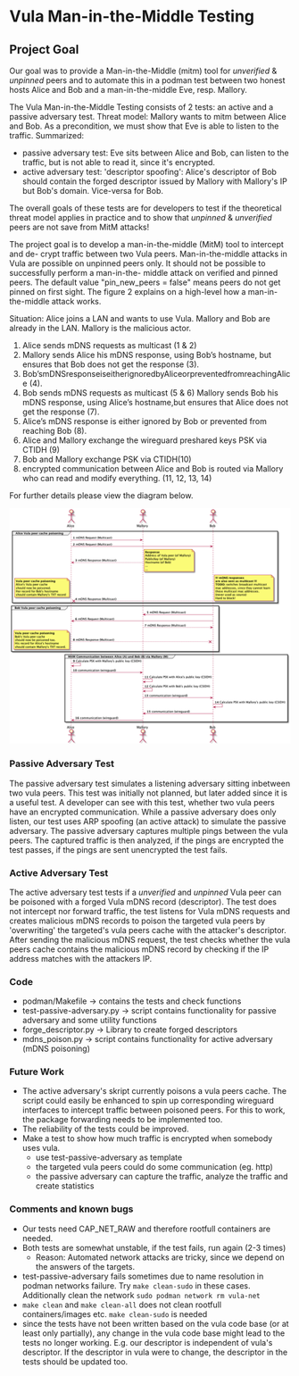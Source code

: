 # Vula Man-in-the-Middle Testing

## Project Goal
Our goal was to provide a Man-in-the-Middle (mitm) tool for _unverified_ & _unpinned_ peers and to automate this in a 
podman test between two honest hosts Alice and Bob and a man-in-the-middle Eve, resp. Mallory.

The Vula Man-in-the-Middle Testing consists of 2 tests: an active and a passive adversary test. 
Threat model: Mallory wants to mitm between Alice and Bob. As a precondition, we must show that Eve is able to 
listen to the traffic. Summarized: 
* passive adversary test: Eve sits between Alice and Bob, can listen to the traffic, but is not able to read it, 
since it's encrypted.
* active adversary test: 'descriptor spoofing': Alice's descriptor of Bob should contain
the forged descriptor issued by Mallory with Mallory's IP but Bob's domain. Vice-versa for Bob. 

The overall goals of these tests are for developers to test if the theoretical threat model applies in practice and 
to show that _unpinned_ & _unverified_ peers are not save from MitM attacks!
 
The project goal is to develop a man-in-the-middle (MitM) tool to intercept and de- crypt traffic between two 
Vula peers. Man-in-the-middle attacks in Vula are possible on unpinned peers only. It should not be possible 
to successfully perform a man-in-the- middle attack on verified and pinned peers. The default value 
"pin_new_peers = false" means peers do not get pinned on first sight. The figure 2 explains on a high-level 
how a man-in-the-middle attack works.

Situation: Alice joins a LAN and wants to use Vula. Mallory and Bob are already in
the LAN. Mallory is the malicious actor. 
1. Alice sends mDNS requests as multicast (1 & 2)
2. Mallory sends Alice his mDNS response, using Bob’s hostname, but ensures that Bob does not get the response (3). 
3. Bob’smDNSresponseiseitherignoredbyAliceorpreventedfromreachingAlice (4). 
4. Bob sends mDNS requests as multicast (5 & 6)
Mallory sends Bob his mDNS response, using Alice’s hostname,but ensures that Alice does not get the response (7). 
5. Alice’s mDNS response is either ignored by Bob or prevented from reaching Bob (8). 
6. Alice and Mallory exchange the wireguard preshared keys PSK via CTIDH (9)
7. Bob and Mallory exchange PSK via CTIDH(10)
8. encrypted communication between Alice and Bob is routed via Mallory who can read and modify everything. (11, 12, 13, 14)

For further details please view the diagram below.

![Alt text](MitM_Principle.png "a title")



### Passive Adversary Test
The passive adversary test simulates a listening adversary sitting inbetween two vula peers.
This test was initially not planned, but later added since it is a useful test.
A developer can see with this test, whether two vula peers have an encrypted communication.
While a passive adversary does only listen, our test uses ARP spoofing (an active attack) to simulate the passive adversary.
The passive adversary captures multiple pings between the vula peers.
The captured traffic is then analyzed, if the pings are encrypted the test passes, if the pings are sent unencrypted the test fails.

### Active Adversary Test
The active adversary test tests if a _unverified_ and _unpinned_ Vula peer can be poisoned with a forged Vula mDNS record 
(descriptor). The test does not intercept nor forward traffic, the test listens for Vula mDNS requests and creates 
malicious mDNS records to poison the targeted vula peers by 'overwriting' the targeted's vula peers cache with the 
attacker's descriptor. After sending the malicious mDNS request, the test checks whether the vula peers cache 
contains the malicious mDNS record by checking if the IP address matches with the attackers IP.

### Code

* podman/Makefile -> contains the tests and check functions
* test-passive-adversary.py -> script contains functionality for passive adversary and some utility functions
* forge_descriptor.py -> Library to create forged descriptors
* mdns_poison.py -> script contains functionality for active adversary (mDNS poisoning)

### Future Work
* The active adversary's skript currently poisons a vula peers cache. The script could easily be enhanced to spin up corresponding wireguard interfaces to intercept traffic between poisoned peers. For this to work, the package forwarding needs to be implemented too.
* The reliability of the tests could be improved.
* Make a test to show how much traffic is encrypted when somebody uses vula.
  * use test-passive-adversary as template
  * the targeted vula peers could do some communication (eg. http)
  * the passive adversary can capture the traffic, analyze the traffic and create statistics

### Comments and known bugs
* Our tests need CAP_NET_RAW and therefore rootfull containers are needed.
* Both tests are somewhat unstable, if the test fails, run again (2-3 times)
  * Reason: Automated network attacks are tricky, since we depend on the answers of the targets.
* test-passive-adversary fails sometimes due to name resolution in podman networks failure. Try ```make clean-sudo``` in these cases.
Additionally clean the network ```sudo podman network rm vula-net```
* ```make clean``` and ```make clean-all``` does not clean rootfull containers/images etc. ```make clean-sudo``` is needed
* since the tests have not been written based on the vula code base (or at least only partially), any change in the vula code base 
might lead to the tests no longer working. E.g. our descriptor is independent of vula's descriptor. If the descriptor in vula 
were to change, the descriptor in the tests should be updated too.
